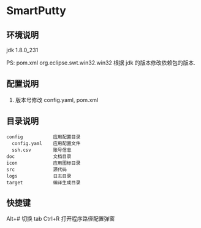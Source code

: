 # SmartPutty

## 环境说明

jdk 1.8.0_231

PS:
pom.xml org.eclipse.swt.win32.win32 根据 jdk 的版本修改依赖包的版本.

## 配置说明

1. 版本号修改 config.yaml, pom.xml

## 目录说明

```
config           应用配置目录
  config.yaml    应用配置文件
  ssh.csv        账号信息
doc              文档目录
icon             应用图标目录
src              源代码
logs             日志目录
target           编译生成目录
```

## 快捷键

Alt+# 切换 tab
Ctrl+R 打开程序路径配置弹窗
